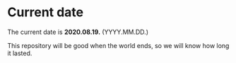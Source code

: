 # Current date

The current date is **2020.08.19.** (YYYY.MM.DD.)

This repository will be good when the world ends, so we will know how long it lasted.